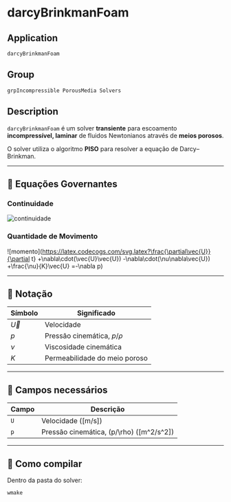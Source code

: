 # darcyBrinkmanFoam

## Application
`darcyBrinkmanFoam`

## Group
`grpIncompressible PorousMedia Solvers`

## Description
`darcyBrinkmanFoam` é um solver **transiente** para escoamento **incompressível, laminar** de fluidos Newtonianos através de **meios porosos**.

O solver utiliza o algoritmo **PISO** para resolver a equação de Darcy–Brinkman.

---

## 🔹 Equações Governantes

### Continuidade
![continuidade](https://latex.codecogs.com/svg.latex?\nabla\cdot\vec{U}=0)

### Quantidade de Movimento
![momento](https://latex.codecogs.com/svg.latex?\frac{\partial\vec{U}}{\partial t}
+\nabla\cdot(\vec{U}\vec{U})
-\nabla\cdot(\nu\nabla\vec{U})
+\frac{\nu}{K}\vec{U}
=-\nabla p)

---

## 🔹 Notação

| Símbolo   | Significado                        |
|-----------|------------------------------------|
| $\vec{U}$ | Velocidade                         |
| $p$       | Pressão cinemática, $p/\rho$       |
| $\nu$     | Viscosidade cinemática             |
| $K$       | Permeabilidade do meio poroso      |

---

## 🔹 Campos necessários

| Campo  | Descrição                              |
|--------|----------------------------------------|
| `U`    | Velocidade \([m/s]\)                   |
| `p`    | Pressão cinemática, \(p/\rho\) \([m^2/s^2]\) |

---

## 🚀 Como compilar

Dentro da pasta do solver:
```bash
wmake

